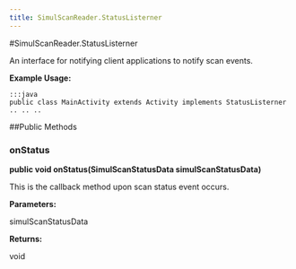 ```yaml
---
title: SimulScanReader.StatusListerner
---
```

#SimulScanReader.StatusListerner

An interface for notifying client applications to notify scan events.
 
 

**Example Usage:**
	
	:::java	
	public class MainActivity extends Activity implements StatusListerner
	.. .. ..
	


##Public Methods

### onStatus

**public void onStatus(SimulScanStatusData simulScanStatusData)**

This is the callback method upon scan status event occurs.

**Parameters:**

simulScanStatusData

**Returns:**

void

